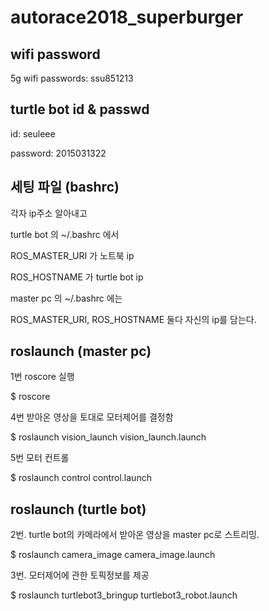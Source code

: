 # autorace2018_superburger

## wifi password

5g wifi passwords: ssu851213

## turtle bot id & passwd

id: seuleee

password: 2015031322

## 세팅 파일 (bashrc)

각자 ip주소 알아내고

turtle bot 의 ~/.bashrc 에서

ROS_MASTER_URI 가 노트북 ip

ROS_HOSTNAME 가 turtle bot ip

master pc 의 ~/.bashrc 에는

ROS_MASTER_URI, ROS_HOSTNAME 둘다 자신의 ip를 담는다.

## roslaunch (master pc)

1번 roscore 실행

$ roscore

4번 받아온 영상을 토대로 모터제어를 결정함

$ roslaunch vision_launch vision_launch.launch

5번 모터 컨트롤

$ roslaunch control control.launch

## roslaunch (turtle bot)

2번. turtle bot의 카메라에서 받아온 영상을 master pc로 스트리밍.

$ roslaunch camera_image camera_image.launch

3번. 모터제어에 관한 토픽정보를 제공

$ roslaunch turtlebot3_bringup turtlebot3_robot.launch
